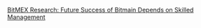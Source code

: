 [BitMEX Research: Future Success of Bitmain Depends on Skilled Management](https://cointelegraph.com/news/bitmex-research-future-success-of-bitmain-depends-on-skilled-management)